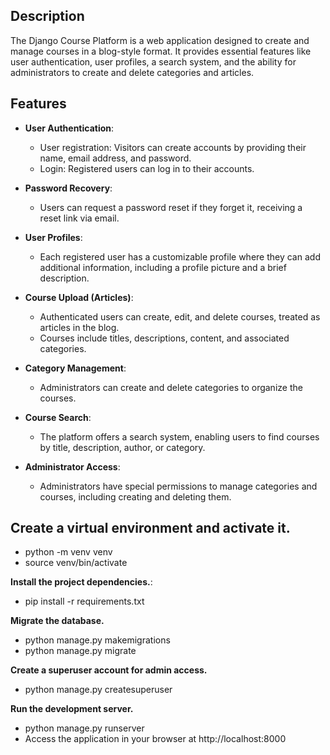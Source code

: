 ## Description

The Django Course Platform is a web application designed to create and manage courses in a blog-style format. It provides essential features like user authentication, user profiles, a search system, and the ability for administrators to create and delete categories and articles.

## Features

- **User Authentication**:
   - User registration: Visitors can create accounts by providing their name, email address, and password.
   - Login: Registered users can log in to their accounts.

- **Password Recovery**:
   - Users can request a password reset if they forget it, receiving a reset link via email.

- **User Profiles**:
   - Each registered user has a customizable profile where they can add additional information, including a profile picture and a brief description.

- **Course Upload (Articles)**:
   - Authenticated users can create, edit, and delete courses, treated as articles in the blog.
   - Courses include titles, descriptions, content, and associated categories.

- **Category Management**:
   - Administrators can create and delete categories to organize the courses.

- **Course Search**:
   - The platform offers a search system, enabling users to find courses by title, description, author, or category.

- **Administrator Access**:
   - Administrators have special permissions to manage categories and courses, including creating and deleting them.



## Create a virtual environment and activate it.

 - python -m venv venv
 - source venv/bin/activate

**Install the project dependencies.**:
 - pip install -r requirements.txt


**Migrate the database.**
 - python manage.py makemigrations
 - python manage.py migrate


**Create a superuser account for admin access.**
 - python manage.py createsuperuser


**Run the development server.**
 - python manage.py runserver
 - Access the application in your browser at http://localhost:8000
